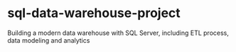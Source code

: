 # sql-data-warehouse-project
Building a modern data warehouse  with SQL Server, including ETL process, data modeling and analytics
